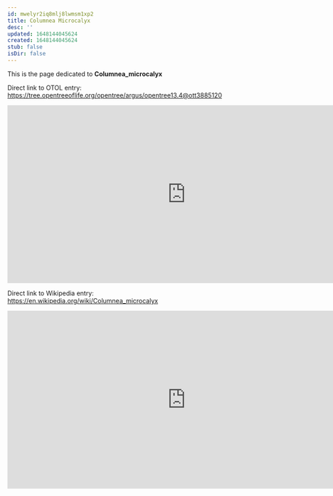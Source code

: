 ```yaml
---
id: mwelyr2iq8mlj8lwmsm1xp2
title: Columnea Microcalyx
desc: ''
updated: 1648144045624
created: 1648144045624
stub: false
isDir: false
---
```

This is the page dedicated to **Columnea_microcalyx**


Direct link to OTOL entry: https://tree.opentreeoflife.org/opentree/argus/opentree13.4@ott3885120



<html>
    <body>
    <iframe src="https://tree.opentreeoflife.org/opentree/argus/opentree13.4@ott3885120"
    width="800" height="400" frameborder="0" allowfullscreen> </iframe>
    </body>
</html>
    


Direct link to Wikipedia entry: https://en.wikipedia.org/wiki/Columnea_microcalyx



<html>
    <body>
    <iframe src="https://en.wikipedia.org/wiki/Columnea_microcalyx"
    width="800" height="400" frameborder="0" allowfullscreen> </iframe>
    </body>
</html>
    
